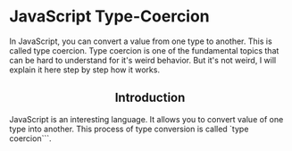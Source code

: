 # JavaScript Type-Coercion

<p>
In JavaScript, you can convert a value from one type to another. This is called type coercion. Type coercion is one of the fundamental topics that can be hard to understand for it's weird behavior. But it's not weird, I will explain it here step by step how it works.
</p>
<h2 align="center">Introduction</h2>

  JavaScript is an interesting language. It allows you to convert value of one type into another. This process of type conversion is called `type coercion```.

